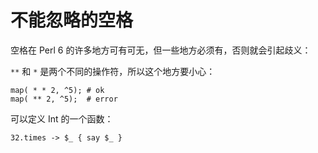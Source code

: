 # 不能忽略的空格

空格在 Perl 6 的许多地方可有可无，但一些地方必须有，否则就会引起歧义：

`**` 和 `*` 是两个不同的操作符，所以这个地方要小心：

    map( * * 2, ^5); # ok
    map( ** 2, ^5);  # error

可以定义 Int 的一个函数：

    32.times -> $_ { say $_ }

 
